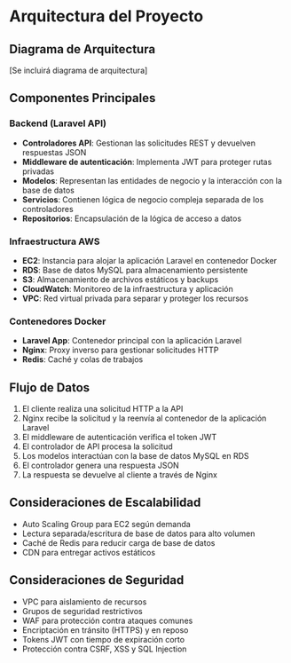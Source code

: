 # Arquitectura del Proyecto

## Diagrama de Arquitectura
[Se incluirá diagrama de arquitectura]

## Componentes Principales

### Backend (Laravel API)
- **Controladores API**: Gestionan las solicitudes REST y devuelven respuestas JSON
- **Middleware de autenticación**: Implementa JWT para proteger rutas privadas
- **Modelos**: Representan las entidades de negocio y la interacción con la base de datos
- **Servicios**: Contienen lógica de negocio compleja separada de los controladores
- **Repositorios**: Encapsulación de la lógica de acceso a datos

### Infraestructura AWS
- **EC2**: Instancia para alojar la aplicación Laravel en contenedor Docker
- **RDS**: Base de datos MySQL para almacenamiento persistente
- **S3**: Almacenamiento de archivos estáticos y backups
- **CloudWatch**: Monitoreo de la infraestructura y aplicación
- **VPC**: Red virtual privada para separar y proteger los recursos

### Contenedores Docker
- **Laravel App**: Contenedor principal con la aplicación Laravel
- **Nginx**: Proxy inverso para gestionar solicitudes HTTP
- **Redis**: Caché y colas de trabajos

## Flujo de Datos

1. El cliente realiza una solicitud HTTP a la API
2. Nginx recibe la solicitud y la reenvía al contenedor de la aplicación Laravel
3. El middleware de autenticación verifica el token JWT
4. El controlador de API procesa la solicitud
5. Los modelos interactúan con la base de datos MySQL en RDS
6. El controlador genera una respuesta JSON
7. La respuesta se devuelve al cliente a través de Nginx

## Consideraciones de Escalabilidad

- Auto Scaling Group para EC2 según demanda
- Lectura separada/escritura de base de datos para alto volumen
- Caché de Redis para reducir carga de base de datos
- CDN para entregar activos estáticos

## Consideraciones de Seguridad

- VPC para aislamiento de recursos
- Grupos de seguridad restrictivos
- WAF para protección contra ataques comunes
- Encriptación en tránsito (HTTPS) y en reposo
- Tokens JWT con tiempo de expiración corto
- Protección contra CSRF, XSS y SQL Injection 
